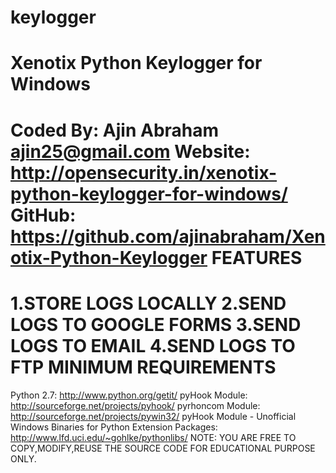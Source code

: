 # keylogger

Xenotix Python Keylogger for Windows
====================================
Coded By: Ajin Abraham <ajin25@gmail.com>
Website: http://opensecurity.in/xenotix-python-keylogger-for-windows/
GitHub: https://github.com/ajinabraham/Xenotix-Python-Keylogger
FEATURES
========
1.STORE LOGS LOCALLY
2.SEND LOGS TO GOOGLE FORMS
3.SEND LOGS TO EMAIL
4.SEND LOGS TO FTP
MINIMUM REQUIREMENTS
===================
Python 2.7: http://www.python.org/getit/
pyHook Module: http://sourceforge.net/projects/pyhook/
pyrhoncom Module: http://sourceforge.net/projects/pywin32/
pyHook Module - 
Unofficial Windows Binaries for Python Extension Packages: http://www.lfd.uci.edu/~gohlke/pythonlibs/
NOTE: YOU ARE FREE TO COPY,MODIFY,REUSE THE SOURCE CODE FOR EDUCATIONAL PURPOSE ONLY.
